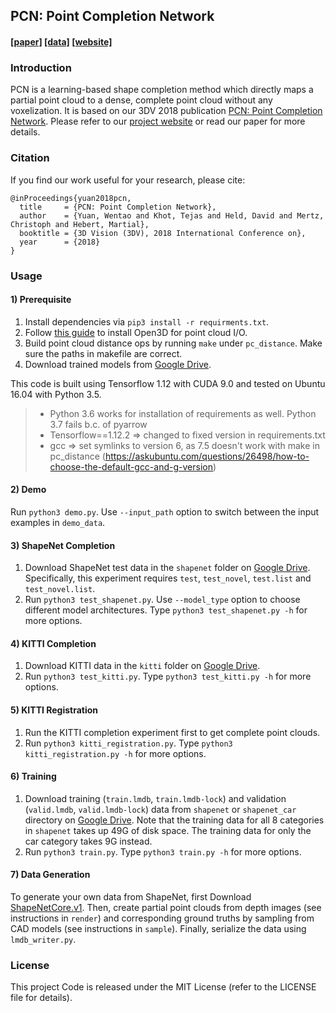 ## PCN: Point Completion Network
#### [[paper]](https://arxiv.org/pdf/1808.00671.pdf) [[data]](https://drive.google.com/open?id=1M_lJN14Ac1RtPtEQxNlCV9e8pom3U6Pa) [[website]](https://cs.cmu.edu/~wyuan1/pcn)

### Introduction
PCN is a learning-based shape completion method which directly maps a partial point cloud to a dense, complete point cloud without any voxelization. It is based on our 3DV 2018 publication [PCN: Point Completion Network](https://arxiv.org/abs/1808.00671/). Please refer to our [project website](https://cs.cmu.edu/~wyuan1/pcn) or read our paper for more details.

### Citation
If you find our work useful for your research, please cite:
```
@inProceedings{yuan2018pcn,
  title     = {PCN: Point Completion Network},
  author    = {Yuan, Wentao and Khot, Tejas and Held, David and Mertz, Christoph and Hebert, Martial},
  booktitle = {3D Vision (3DV), 2018 International Conference on},
  year      = {2018}
}
```

### Usage
#### 1) Prerequisite
1. Install dependencies via `pip3 install -r requirments.txt`.
2. Follow [this guide](http://open3d.org/docs/getting_started.html) to install Open3D for point cloud I/O.
3. Build point cloud distance ops by running `make` under `pc_distance`. Make sure the paths in makefile are correct.
3. Download trained models from [Google Drive](https://drive.google.com/open?id=1M_lJN14Ac1RtPtEQxNlCV9e8pom3U6Pa).

This code is built using Tensorflow 1.12 with CUDA 9.0 and tested on Ubuntu 16.04 with Python 3.5.
> - Python 3.6 works for installation of requirements as well. Python 3.7 fails b.c. of pyarrow
> - Tensorflow==1.12.2 => changed to fixed version in requirements.txt
> - gcc => set symlinks to version 6, as 7.5 doesn't work with make in pc_distance 
> (https://askubuntu.com/questions/26498/how-to-choose-the-default-gcc-and-g-version)
>

#### 2) Demo
Run `python3 demo.py`. Use `--input_path` option to switch between the input examples in `demo_data`.

#### 3) ShapeNet Completion
1. Download ShapeNet test data in the `shapenet` folder on [Google Drive](https://drive.google.com/open?id=1M_lJN14Ac1RtPtEQxNlCV9e8pom3U6Pa). Specifically, this experiment requires `test`, `test_novel`, `test.list` and `test_novel.list`.
2. Run `python3 test_shapenet.py`. Use `--model_type` option to choose different model architectures. Type `python3 test_shapenet.py -h` for more options.

#### 4) KITTI Completion
1. Download KITTI data in the `kitti` folder on [Google Drive](https://drive.google.com/open?id=1M_lJN14Ac1RtPtEQxNlCV9e8pom3U6Pa).
2. Run `python3 test_kitti.py`. Type `python3 test_kitti.py -h` for more options.

#### 5) KITTI Registration
1. Run the KITTI completion experiment first to get complete point clouds.
2. Run `python3 kitti_registration.py`. Type `python3 kitti_registration.py -h` for more options.

#### 6) Training
1. Download training (`train.lmdb`, `train.lmdb-lock`) and validation (`valid.lmdb`, `valid.lmdb-lock`) data from `shapenet` or `shapenet_car` directory on [Google Drive](https://drive.google.com/open?id=1M_lJN14Ac1RtPtEQxNlCV9e8pom3U6Pa). Note that the training data for all 8 categories in `shapenet` takes up 49G of disk space. The training data for only the car category takes 9G instead.
2. Run `python3 train.py`. Type `python3 train.py -h` for more options.

#### 7) Data Generation
To generate your own data from ShapeNet, first Download [ShapeNetCore.v1](https://shapenet.org). Then, create partial point clouds from depth images (see instructions in `render`) and corresponding ground truths by sampling from CAD models (see instructions in `sample`). Finally, serialize the data using `lmdb_writer.py`.

### License
This project Code is released under the MIT License (refer to the LICENSE file for details).
